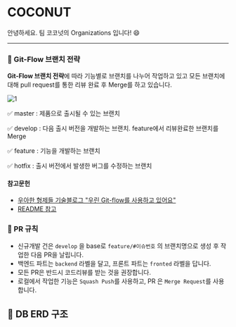 # COCONUT

안녕하세요. 팀 코코넛의 Organizations 입니다! 😄

---

### 🥥 Git-Flow 브랜치 전략

**Git-Flow 브랜치 전략**에 따라 기능별로 브랜치를 나누어 작업하고 있고 모든 브랜치에 대해 pull request를 통한 리뷰 완료 후 Merge를 하고 있습니다.

![1](https://github.com/COCONUT-TEAM/backend/assets/7845568/24866eab-aa99-44fb-acb4-7b7a3619ef28)

✅ master : 제품으로 출시될 수 있는 브랜치

✅ develop : 다음 출시 버전을 개발하는 브랜치. feature에서 리뷰완료한 브랜치를 Merge

✅ feature : 기능을 개발하는 브랜치

✅ hotfix : 출시 버전에서 발생한 버그를 수정하는 브랜치

#### 참고문헌

- [우아한 형제들 기술블로그 "우린 Git-flow를 사용하고 있어요"](https://woowabros.github.io/experience/2017/10/30/baemin-mobile-git-branch-strategy.html)
- [README 참고](https://github.com/f-lab-edu/event-recommender-festa)

### 🥥 PR 규칙

- 신규개발 건은 `develop` 을 base로 `feature/#이슈번호` 의 브랜치명으로 생성 후 작업한 다음 PR을 날립니다.
- 백엔드 파트는 `backend` 라벨을 달고, 프론트 파트는 `fronted` 라벨을 답니다.
- 모든 PR은 반드시 코드리뷰를 받는 것을 권장합니다.
- 로컬에서 작업한 기능은 `Squash Push`를 사용하고, PR 은 `Merge Request`를 사용합니다.

## 🥥 DB ERD 구조
